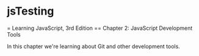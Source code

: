 # jsTesting

= Learning JavaScript, 3rd Edition
== Chapter 2: JavaScript Development Tools

In this chapter we're learning about Git and other development tools.
